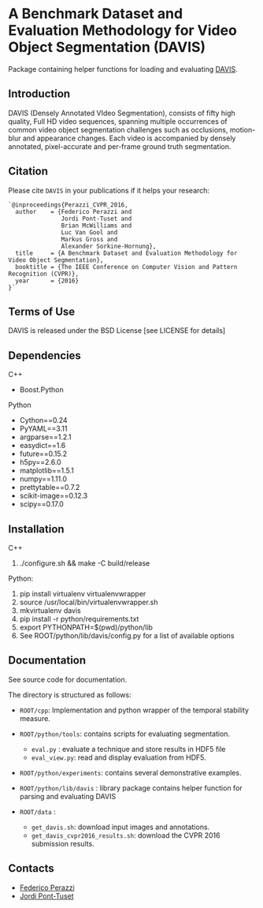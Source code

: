 
A Benchmark Dataset and Evaluation Methodology for Video Object Segmentation (DAVIS)
=====================================================================================

Package containing helper functions for loading and evaluating [DAVIS](https://graphics.ethz.ch/~perazzif/davis/index.html).

Introduction
--------------
DAVIS (Densely Annotated VIdeo Segmentation), consists of fifty high quality,
Full HD video sequences, spanning multiple occurrences of common video object
segmentation challenges such as occlusions, motion-blur and appearance
changes. Each video is accompanied by densely annotated, pixel-accurate and
per-frame ground truth segmentation.

Citation
--------------

Please cite `DAVIS` in your publications if it helps your research:

    `@inproceedings{Perazzi_CVPR_2016,
      author    = {Federico Perazzi and
                   Jordi Pont-Tuset and
                   Brian McWilliams and
                   Luc Van Gool and
                   Markus Gross and
                   Alexander Sorkine-Hornung},
      title     = {A Benchmark Dataset and Evaluation Methodology for Video Object Segmentation},
      booktitle = {The IEEE Conference on Computer Vision and Pattern Recognition (CVPR)},
      year      = {2016}
    }`

Terms of Use
--------------
DAVIS is released under the BSD License [see LICENSE for details]

Dependencies
------------
C++

 * Boost.Python

Python

 * Cython==0.24
 * PyYAML==3.11
 * argparse==1.2.1
 * easydict==1.6
 * future==0.15.2
 * h5py==2.6.0
 * matplotlib==1.5.1
 * numpy==1.11.0
 * prettytable==0.7.2
 * scikit-image==0.12.3
 * scipy==0.17.0

Installation
--------------
C++

1. ./configure.sh && make -C build/release

Python:

1. pip install virtualenv virtualenvwrapper
2. source /usr/local/bin/virtualenvwrapper.sh
3. mkvirtualenv davis
4. pip install -r python/requirements.txt
5. export PYTHONPATH=$(pwd)/python/lib
6. See ROOT/python/lib/davis/config.py for a list of available options

Documentation
----------------
See source code for documentation.

The directory is structured as follows:

 * `ROOT/cpp`: Implementation and python wrapper of the temporal stability measure.

 * `ROOT/python/tools`: contains scripts for evaluating segmentation.
     - `eval.py` : evaluate a technique and store results in HDF5 file
     - `eval_view.py`: read and display evaluation from HDF5.

 * `ROOT/python/experiments`: contains several demonstrative examples.
 * `ROOT/python/lib/davis`  : library package contains helper function for parsing and evaluating DAVIS

 * `ROOT/data` :
     - `get_davis.sh`: download input images and annotations.
     - `get_davis_cvpr2016_results.sh`: download the CVPR 2016 submission results.

Contacts
------------------
- [Federico Perazzi](https://graphics.ethz.ch/~perazzif)
- [Jordi Pont-Tuset](http://jponttuset.github.io)
